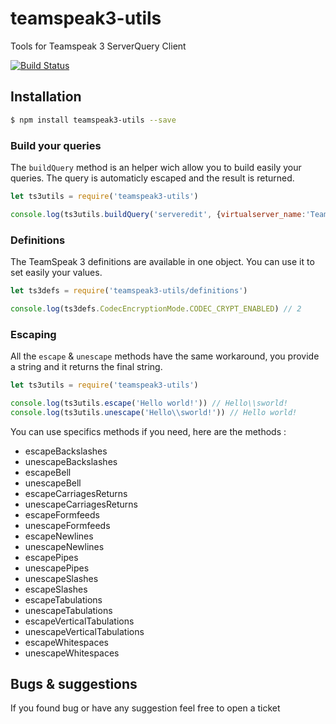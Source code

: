 # teamspeak3-utils
Tools for Teamspeak 3 ServerQuery Client

[![Build Status](https://travis-ci.org/antoine-pous/node-teamspeak3-utils.svg?branch=master)](https://travis-ci.org/antoine-pous/node-teamspeak3-utils)

## Installation

```sh
$ npm install teamspeak3-utils --save
```

### Build your queries
The `buildQuery` method is an helper wich allow you to build easily your queries. The query is automaticly escaped and the result is returned.

```js
let ts3utils = require('teamspeak3-utils')

console.log(ts3utils.buildQuery('serveredit', {virtualserver_name:'TeamSpeak ]|[ Server'})) // serveredit virtualserver_name=TeamSpeak\s]\p[\sServer
```

### Definitions
The TeamSpeak 3 definitions are available in one object. You can use it to set easily your values.

```js
let ts3defs = require('teamspeak3-utils/definitions')

console.log(ts3defs.CodecEncryptionMode.CODEC_CRYPT_ENABLED) // 2
```

### Escaping
All the `escape` & `unescape` methods have the same workaround, you provide a string and it returns the final string.

```js
let ts3utils = require('teamspeak3-utils')

console.log(ts3utils.escape('Hello world!')) // Hello\\sworld!
console.log(ts3utils.unescape('Hello\\sworld!')) // Hello world!
```

You can use specifics methods if you need, here are the methods :

- escapeBackslashes
- unescapeBackslashes
- escapeBell
- unescapeBell
- escapeCarriagesReturns
- unescapeCarriagesReturns
- escapeFormfeeds
- unescapeFormfeeds
- escapeNewlines
- unescapeNewlines
- escapePipes
- unescapePipes
- unescapeSlashes
- escapeSlashes
- escapeTabulations
- unescapeTabulations
- escapeVerticalTabulations
- unescapeVerticalTabulations
- escapeWhitespaces
- unescapeWhitespaces

## Bugs & suggestions
If you found bug or have any suggestion feel free to open a ticket
